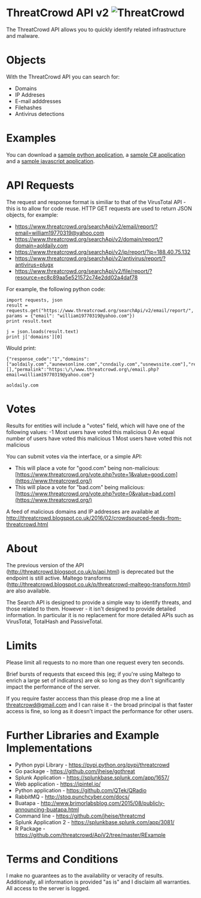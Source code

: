 # ThreatCrowd API v2 ![ThreatCrowd](https://www.threatcrowd.org/img/home.png  "ThreatCrowd")
The ThreatCrowd API allows you to quickly identify related infrastructure and malware.

# Objects 
With the ThreatCrowd API you can search for:
- Domains
- IP Addreses
- E-mail adddresses
- Filehashes
- Antivirus detections

# Examples
You can download a  [sample python application](https://github.com/threatcrowd/ApiV2/blob/master/PythonExample/threatcrowd.py), a [sample C# application](https://github.com/threatcrowd/ApiV2/tree/master/CSharpExample) and a [sample javascript application](http://jsfiddle.net/qq7beyy6/). 

# API Requests
The request and response format is similiar to that of the VirusTotal API - this is to allow for code reuse. 
HTTP GET requests are used to return JSON objects, for example:

- https://www.threatcrowd.org/searchApi/v2/email/report/?email=william19770319@yahoo.com
- https://www.threatcrowd.org/searchApi/v2/domain/report/?domain=aoldaily.com
- https://www.threatcrowd.org/searchApi/v2/ip/report/?ip=188.40.75.132
- https://www.threatcrowd.org/searchApi/v2/antivirus/report/?antivirus=plugx
- https://www.threatcrowd.org/searchApi/v2/file/report/?resource=ec8c89aa5e521572c74e2dd02a4daf78


For example, the following python code:
```
import requests, json
result =  requests.get("https://www.threatcrowd.org/searchApi/v2/email/report/", params = {"email": "william19770319@yahoo.com"})
print result.text

j = json.loads(result.text)
print j['domains'][0]
```

Would print:
```
{"response_code":"1","domains":["aoldaily.com","aunewsonline.com","cnndaily.com","usnewssite.com"],"references":[],"permalink":"https:\/\/www.threatcrowd.org\/email.php?email=william19770319@yahoo.com"}

aoldaily.com
```

# Votes
Results for entities will include a "votes" field, which will have one of the following values:
-1	Most users have voted this malicious
0	An equal number of users have voted this malicious
1	Most users have voted this not malicious

You can submit votes via the interface, or a simple API:
- This will place a vote for "good.com" being non-malicious: [https://www.threatcrowd.org/vote.php?vote=1&value=good.com](https://www.threatcrowd.org/)
- This will place a vote for "bad.com" being malicious: [https://www.threatcrowd.org/vote.php?vote=0&value=bad.com](https://www.threatcrowd.org/)

A feed of malicious domains and IP addresses are available at http://threatcrowd.blogspot.co.uk/2016/02/crowdsourced-feeds-from-threatcrowd.html

# About
The previous version of the API (http://threatcrowd.blogspot.co.uk/p/api.html) is deprecated but the endpoint is still active.
Maltego transforms (http://threatcrowd.blogspot.co.uk/p/threatcrowd-maltego-transform.html) are also available.

The Search API is designed to provide a simple way to identify threats, and those related to them.
However - it isn't designed to provide detailed information. In particular it is no replacement for more detailed APIs such as VirusTotal, TotalHash and PassiveTotal.

# Limits
Please limit all requests to no more than one request every ten seconds.

Brief bursts of requests that exceed this (eg; if you're using Maltego to enrich a large set of indicators) are ok so long as they don't significantly impact the performance of the server.

If you require faster acccess than this please drop me a line at threatcrowd@gmail.com and I can raise it - the broad principal is that faster access is fine, so long as it doesn't impact the performance for other users.

# Further Libraries and Example Implementations
- Python pypi Library - https://pypi.python.org/pypi/threatcrowd
- Go package - https://github.com/jheise/gothreat
- Splunk Application - https://splunkbase.splunk.com/app/1657/
- Web application - https://ipintel.io/
- Python application - https://github.com/QTek/QRadio
- RabbitMQ - http://stoq.punchcyber.com/docs/
- Buatapa - http://www.brimorlabsblog.com/2015/08/publicly-announcing-buatapa.html
- Command line - https://github.com/jheise/threatcmd
- Splunk Application 2 - https://splunkbase.splunk.com/app/3081/
- R Package - https://github.com/threatcrowd/ApiV2/tree/master/RExample

# Terms and Conditions
I make no guarantees as to the availability or veracity of results.
Additionally, all information is provided "as is" and I disclaim all warranties.
All access to the server is logged.
